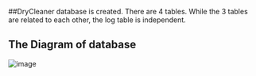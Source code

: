 
##DryCleaner database is created. 
  There are 4 tables. While the 3 tables are related to each other, the log table is independent.
  
  ## The Diagram of database
  
![image](https://user-images.githubusercontent.com/61564397/149667138-068a0488-dac5-432e-8151-10881de82af8.png)
